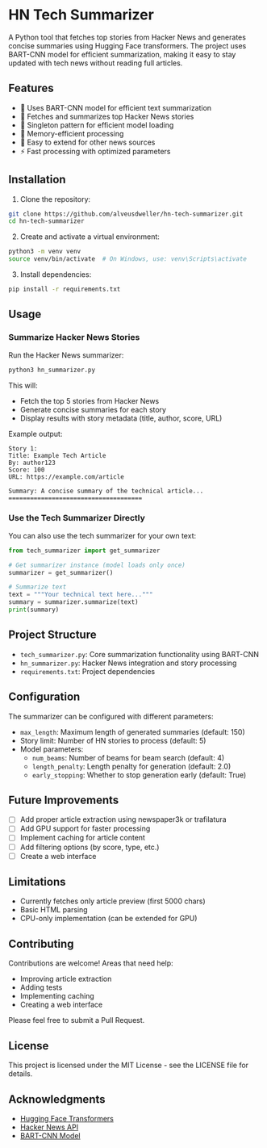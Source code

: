 # HN Tech Summarizer

A Python tool that fetches top stories from Hacker News and generates concise summaries using Hugging Face transformers. The project uses BART-CNN model for efficient summarization, making it easy to stay updated with tech news without reading full articles.

## Features

- 🤖 Uses BART-CNN model for efficient text summarization
- 📰 Fetches and summarizes top Hacker News stories
- 🔄 Singleton pattern for efficient model loading
- 💾 Memory-efficient processing
- 🚀 Easy to extend for other news sources
- ⚡ Fast processing with optimized parameters

## Installation

1. Clone the repository:

```bash
git clone https://github.com/alveusdweller/hn-tech-summarizer.git
cd hn-tech-summarizer
```

2. Create and activate a virtual environment:

```bash
python3 -m venv venv
source venv/bin/activate  # On Windows, use: venv\Scripts\activate
```

3. Install dependencies:

```bash
pip install -r requirements.txt
```

## Usage

### Summarize Hacker News Stories

Run the Hacker News summarizer:

```bash
python3 hn_summarizer.py
```

This will:

- Fetch the top 5 stories from Hacker News
- Generate concise summaries for each story
- Display results with story metadata (title, author, score, URL)

Example output:

```
Story 1:
Title: Example Tech Article
By: author123
Score: 100
URL: https://example.com/article

Summary: A concise summary of the technical article...
=====================================
```

### Use the Tech Summarizer Directly

You can also use the tech summarizer for your own text:

```python
from tech_summarizer import get_summarizer

# Get summarizer instance (model loads only once)
summarizer = get_summarizer()

# Summarize text
text = """Your technical text here..."""
summary = summarizer.summarize(text)
print(summary)
```

## Project Structure

- `tech_summarizer.py`: Core summarization functionality using BART-CNN
- `hn_summarizer.py`: Hacker News integration and story processing
- `requirements.txt`: Project dependencies

## Configuration

The summarizer can be configured with different parameters:

- `max_length`: Maximum length of generated summaries (default: 150)
- Story limit: Number of HN stories to process (default: 5)
- Model parameters:
  - `num_beams`: Number of beams for beam search (default: 4)
  - `length_penalty`: Length penalty for generation (default: 2.0)
  - `early_stopping`: Whether to stop generation early (default: True)

## Future Improvements

- [ ] Add proper article extraction using newspaper3k or trafilatura
- [ ] Add GPU support for faster processing
- [ ] Implement caching for article content
- [ ] Add filtering options (by score, type, etc.)
- [ ] Create a web interface

## Limitations

- Currently fetches only article preview (first 5000 chars)
- Basic HTML parsing
- CPU-only implementation (can be extended for GPU)

## Contributing

Contributions are welcome! Areas that need help:

- Improving article extraction
- Adding tests
- Implementing caching
- Creating a web interface

Please feel free to submit a Pull Request.

## License

This project is licensed under the MIT License - see the LICENSE file for details.

## Acknowledgments

- [Hugging Face Transformers](https://huggingface.co/docs/transformers/index)
- [Hacker News API](https://github.com/HackerNews/API)
- [BART-CNN Model](https://huggingface.co/facebook/bart-large-cnn)
